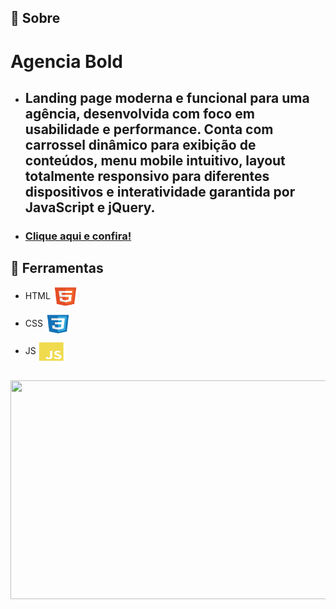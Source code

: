 ## 🚨 Sobre <h1>Agencia Bold</h1>
- <h2> Landing page moderna e funcional para uma agência, desenvolvida com foco em usabilidade e performance. Conta com carrossel dinâmico para exibição de conteúdos, menu mobile intuitivo, layout totalmente responsivo para diferentes dispositivos e interatividade garantida por JavaScript e jQuery.</h2>
- <h3><a href="https://marinhorapha.github.io/AgenciaBold///">Clique aqui e confira!</a></h3>

## 📜 Ferramentas

  - HTML  <img align="center" alt="Rapha-HTML" height="30" width="40" src="https://raw.githubusercontent.com/devicons/devicon/master/icons/html5/html5-original.svg">

  - CSS <img align="center" alt="Rapha-CSS" height="30" width="40" src="https://raw.githubusercontent.com/devicons/devicon/master/icons/css3/css3-original.svg">
  
  - JS    <img align="center" alt="Rapha-Js" height="30" width="40" src="https://raw.githubusercontent.com/devicons/devicon/master/icons/javascript/javascript-plain.svg">

</br>
<div align="center">
<img width="600px" height="350px" src="https://github.com/user-attachments/assets/648ad2e7-43dd-4586-ba92-b84b6d80dd36"> 
</div>
